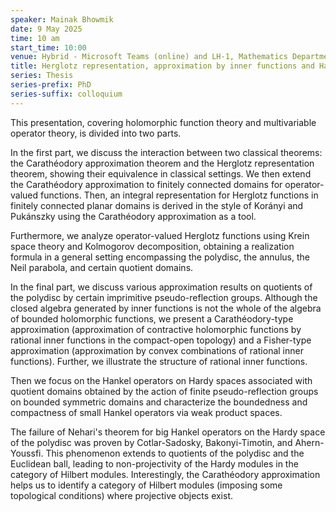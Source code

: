 ```yaml
---
speaker: Mainak Bhowmik
date: 9 May 2025
time: 10 am
start_time: 10:00
venue: Hybrid - Microsoft Teams (online) and LH-1, Mathematics Department
title: Herglotz representation, approximation by inner functions and Hankel operators
series: Thesis
series-prefix: PhD
series-suffix: colloquium
---
```


This presentation, covering holomorphic function theory and multivariable operator theory, is divided into two parts.

In the first part, we discuss the interaction between two classical theorems: the Carathéodory approximation theorem and the Herglotz representation theorem, showing their equivalence in classical settings. We then extend the Carathéodory approximation to finitely connected domains for operator-valued functions. Then, an integral representation for Herglotz functions in finitely connected planar domains is derived in the style of Korányi and Pukánszky using the Carathéodory approximation as a tool.

Furthermore, we analyze operator-valued Herglotz functions using Krein space theory and Kolmogorov decomposition, obtaining a realization formula in a general setting encompassing the polydisc, the annulus, the Neil parabola, and certain quotient domains.

In the final part, we discuss various approximation results on quotients of the polydisc by certain imprimitive pseudo-reflection groups. Although the closed algebra generated by inner functions is not the whole of the algebra of bounded holomorphic functions, we present a Carathéodory-type approximation (approximation of contractive holomorphic functions by rational inner functions in the compact-open topology) and a Fisher-type approximation (approximation by convex combinations of rational inner functions). Further, we illustrate the structure of rational inner functions. 

Then we focus on the Hankel operators on Hardy spaces associated with quotient domains obtained by the action of finite pseudo-reflection groups on bounded symmetric domains and characterize the boundedness and compactness of small Hankel operators via weak product spaces.

The failure of Nehari's theorem for big Hankel operators on the Hardy space of the polydisc was proven by Cotlar-Sadosky, Bakonyi-Timotin, and Ahern-Youssfi. This phenomenon extends to quotients of the polydisc and the Euclidean ball, leading to non-projectivity of the Hardy modules in the category of Hilbert modules. Interestingly, the Carathéodory approximation helps us to identify a category of Hilbert modules (imposing some topological conditions) where projective objects exist.

